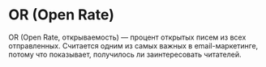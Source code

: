 # OR (Open Rate)

OR (Open Rate, открываемость) — процент открытых писем из всех отправленных. Считается одним из самых важных в email-маркетинге, потому что показывает, получилось ли заинтересовать читателей.
